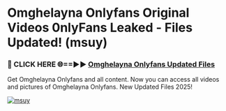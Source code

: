 # Omghelayna Onlyfans Original Videos 0nlyFans Leaked - Files Updated! (msuy)

<h3>🔴 CLICK HERE 🌐==►► <a href="https://tinyurl.com/ehrbuxhb" rel="nofollow">Omghelayna Onlyfans Updated Files</a></h3>

Get Omghelayna Onlyfans and all content. Now you can access all videos and pictures of Omghelayna Onlyfans. New Updated Files 2025!

[![msuy](https://i.imgur.com/lVYEuWS.gif)](https://tinyurl.com/ehrbuxhb)

